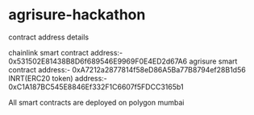 # agrisure-hackathon

contract address details

chainlink smart contract address:- 0x531502E81438B8D6f689546E9969F0E4ED2d67A6
agrisure smart contract address:- 0xA7212a2877814f58eD86A5Ba77B8794ef28B1d56
INRT(ERC20 token) address:- 0xC1A187BC545E8846Ef332F1C6607f5FDCC3165b1

All smart contracts are deployed on polygon mumbai
